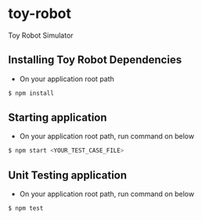 # toy-robot
Toy Robot Simulator

## Installing Toy Robot Dependencies

* On your application root path
```sh
$ npm install
```

## Starting application

* On your application root path, run command on below
```sh
$ npm start <YOUR_TEST_CASE_FILE>
```

## Unit Testing application

* On your application root path, run command on below
```sh
$ npm test
```